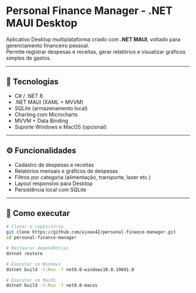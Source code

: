 # Personal Finance Manager - .NET MAUI Desktop

Aplicativo Desktop multiplataforma criado com **.NET MAUI**, voltado para gerenciamento financeiro pessoal.  
Permite registrar despesas e receitas, gerar relatórios e visualizar gráficos simples de gastos.

---

## 🚀 Tecnologias
- C# / .NET 8
- .NET MAUI (XAML + MVVM)
- SQLite (armazenamento local)
- Charting com Microcharts
- MVVM + Data Binding
- Suporte Windows e MacOS (opcional)

---

## ⚙️ Funcionalidades
- Cadastro de despesas e receitas
- Relatórios mensais e gráficos de despesas
- Filtros por categoria (alimentação, transporte, lazer etc.)
- Layout responsivo para Desktop
- Persistência local com SQLite

---

## 🧩 Como executar

```bash
# Clonar o repositório
git clone https://github.com/ajoao42/personal-finance-manager.git
cd personal-finance-manager

# Restaurar dependências
dotnet restore

# Executar no Windows
dotnet build -t:Run -f net8.0-windows10.0.19041.0

# Executar no MacOS
dotnet build -t:Run -f net8.0-macos
